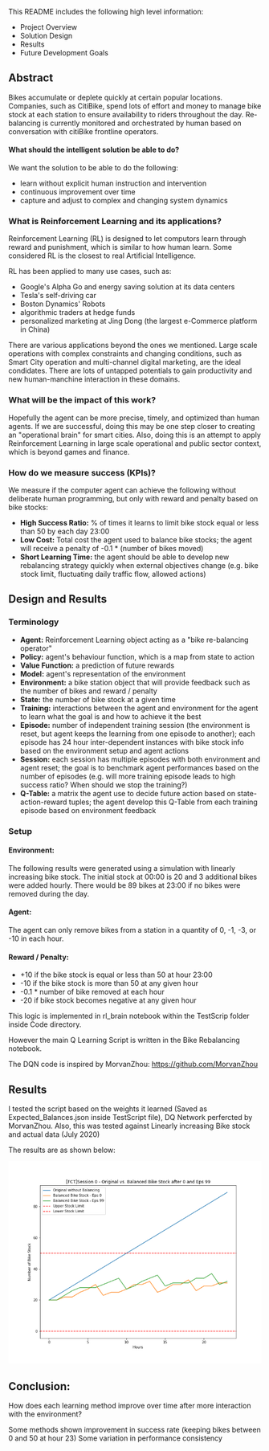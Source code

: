 This README includes the following high level information:

- Project Overview
- Solution Design
- Results
- Future Development Goals

## Abstract
Bikes accumulate or deplete quickly at certain popular locations. Companies, such as CitiBike, spend lots of effort and money to manage bike stock at each station to ensure availability to riders throughout the day. Re-balancing is currently monitored and orchestrated by human based on conversation with citiBike frontline operators.

#### What should the intelligent solution be able to do?
We want the solution to be able to do the following:

- learn without explicit human instruction and intervention
- continuous improvement over time
- capture and adjust to complex and changing system dynamics

### What is Reinforcement Learning and its applications?
Reinforcement Learning (RL) is designed to let computors learn through reward and punishment, which is similar to how human learn. Some considered RL is the closest to real Artificial Intelligence.

RL has been applied to many use cases, such as:

- Google's Alpha Go and energy saving solution at its data centers
- Tesla's self-driving car
- Boston Dynamics' Robots
- algorithmic traders at hedge funds
- personalized marketing at Jing Dong (the largest e-Commerce platform in China)


There are various applications beyond the ones we mentioned. Large scale operations with complex constraints and changing conditions, such as Smart City operation and multi-channel digital marketing, are the ideal condidates. There are lots of untapped potentials to gain productivity and new human-manchine interaction in these domains.

### What will be the impact of this work?
Hopefully the agent can be more precise, timely, and optimized than human agents. If we are successful, doing this may be one step closer to creating an "operational brain" for smart cities. Also, doing this is an attempt to apply Reinforcement Learning in large scale operational and public sector context, which is beyond games and finance.

### How do we measure success (KPIs)?
We measure if the computer agent can achieve the following without deliberate human programming, but only with reward and penalty based on bike stocks:

- **High Success Ratio:** % of times it learns to limit bike stock equal or less than 50 by each day 23:00
- **Low Cost:** Total cost the agent used to balance bike stocks; the agent will receive a penalty of -0.1 * (number of bikes moved)
- **Short Learning Time:** the agent should be able to develop new rebalancing strategy quickly when external objectives change (e.g. bike stock limit, fluctuating daily traffic flow, allowed actions)





## Design and Results
### Terminology

- **Agent:** Reinforcement Learning object acting as a "bike re-balancing operator"
- **Policy:** agent's behaviour function, which is a map from state to action
- **Value Function:** a prediction of future rewards
- **Model:** agent's representation of the environment
- **Environment:** a bike station object that will provide feedback such as the number of bikes and reward / penalty
- **State:** the number of bike stock at a given time
- **Training:** interactions between the agent and environment for the agent to learn what the goal is and how to achieve it the best
- **Episode:** number of independent training session (the environment is reset, but agent keeps the learning from one episode to another); each episode has 24 hour inter-dependent instances with bike stock info based on the environment setup and agent actions
- **Session:** each session has multiple episodes with both environment and agent reset; the goal is to benchmark agent performances based on the number of episodes (e.g. will more training episode leads to high success ratio? When should we stop the training?)
- **Q-Table:** a matrix the agent use to decide future action based on state-action-reward tuples; the agent develop this Q-Table from each training episode based on environment feedback


### Setup

#### Environment: 
The following results were generated using a simulation with linearly increasing bike stock. The initial stock at 00:00 is 20 and 3 additional bikes were added hourly. There would be 89 bikes at 23:00 if no bikes were removed during the day.

#### Agent: 
The agent can only remove bikes from a station in a quantity of 0, -1, -3, or -10 in each hour.

#### Reward / Penalty:

- +10 if the bike stock is equal or less than 50 at hour 23:00
- -10 if the bike stock is more than 50 at any given hour
- -0.1 * number of bike removed at each hour
- -20 if bike stock becomes negative at any given hour


This logic is implemented in rl_brain notebook within the TestScrip folder inside Code directory.

However the main Q Learning Script is written in the Bike Rebalancing notebook.

The DQN code is inspired by MorvanZhou: https://github.com/MorvanZhou

## Results

I tested the script based on the weights it learned (Saved as Expected_Balances.json inside TestScript file), DQ Network perfercted by MorvanZhou.
Also, this was tested against Linearly increasing Bike stock and actual data (July 2020)

The results are as shown below:

![Linear Input 0th Session Training](https://github.com/Ativeer/Bike-Rebalancing---Citi-Bike/blob/main/performance_log/Linaer%20Data%20Simulation/stock_history/stock_history_020210824235228213583.png)


## Conclusion:
How does each learning method improve over time after more interaction with the environment?

Some methods shown improvement in success rate (keeping bikes between 0 and 50 at hour 23)
Some variation in performance consistency